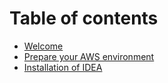 # Table of contents

* [Welcome](README.md)
* [Prepare your AWS environment](prepare-your-aws-environment.md)
* [Installation of IDEA](installation-of-idea.md)
